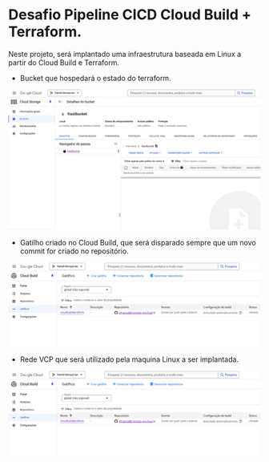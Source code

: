 # Desafio Pipeline CICD Cloud Build + Terraform.

Neste projeto, será implantado uma infraestrutura baseada em Linux a partir do Cloud Build e Terraform.

* Bucket que hospedará o estado do terraform.

![Alt text](images/bucket-gcp.png?raw=true "Bucket para o estado terraform")

* Gatilho criado no Cloud Build, que será disparado sempre que um novo commit for criado no repositório.

![Alt text](images/gatilho-cloudbuild.png?raw=true "Gatilho criado no Cloud Build")

* Rede VCP que será utilizado pela maquina Linux a ser implantada.

![Alt text](images/gatilho-cloudbuild.png?raw=true "Rede VCP")

